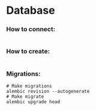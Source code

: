 # Database

### How to connect:
```shell

```

### How to create:
```shell

```

### Migrations:
```shell
# Make migrations
alembic revision --autogenerate
# Make migrate
alembic upgrade head
```